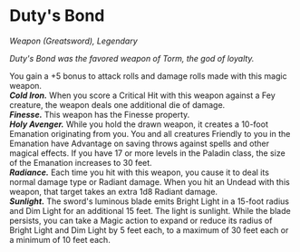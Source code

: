 # Duty's Bond
*Weapon (Greatsword), Legendary*

*Duty's Bond was the favored weapon of Torm, the god of loyalty.*

You gain a +5 bonus to attack rolls and damage rolls made with this magic weapon.  
***Cold Iron.*** When you score a Critical Hit with this weapon against a Fey creature, the weapon deals one additional die of damage.  
***Finesse.*** This weapon has the Finesse property.  
***Holy Avenger.*** While you hold the drawn weapon, it creates a 10-foot Emanation originating from you. You and all creatures Friendly to you in the Emanation have Advantage on saving throws against spells and other magical effects. If you have 17 or more levels in the Paladin class, the size of the Emanation increases to 30 feet.  
***Radiance.*** Each time you hit with this weapon, you cause it to deal its normal damage type or Radiant damage. When you hit an Undead with this weapon, that target takes an extra 1d8 Radiant damage.  
***Sunlight.*** The sword's luminous blade emits Bright Light in a 15-foot radius and Dim Light for an additional 15 feet. The light is sunlight. While the blade persists, you can take a Magic action to expand or reduce its radius of Bright Light and Dim Light by 5 feet each, to a maximum of 30 feet each or a minimum of 10 feet each.  